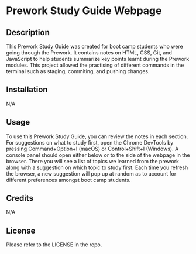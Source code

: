 # Prework Study Guide Webpage

## Description

This Prework Study Guide was created for boot camp students who were going through the Prework. It contains notes on HTML, CSS, Git, and JavaScript to help students summarize key points learnt during the Prework modules. This project allowed the practising of different commands in the terminal such as staging, commiting, and pushing changes.   

## Installation

N/A

## Usage

To use this Prework Study Guide, you can review the notes in each section. For suggestions on what to study first, open the Chrome DevTools by pressing Command+Option+I (macOS) or Control+Shift+I (Windows). A console panel should open either below or to the side of the webpage in the browser. There you will see a list of topics we learned from the prework along with a suggestion on which topic to study first. Each time you refresh the browser, a new suggestion will pop up at random as to account for different preferences amongst boot camp students.

## Credits

N/A

## License

Please refer to the LICENSE in the repo.